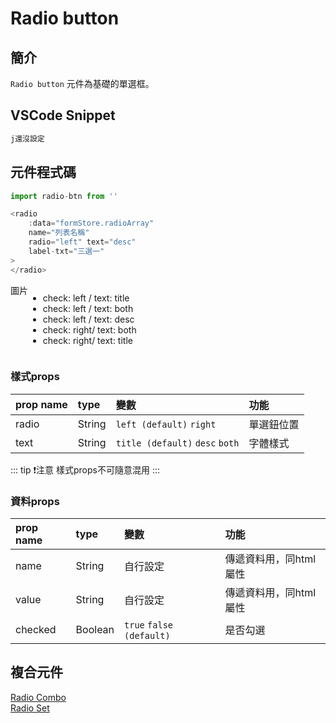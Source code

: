 # Radio button <Badge type="info" text="單一元件" />

## 簡介

`Radio button` 元件為基礎的單選框。 

## VSCode Snippet

```md
j還沒設定
```

## 元件程式碼

```javascript
import radio-btn from ''
```
```javascript
<radio 
    :data="formStore.radioArray"
    name="列表名稱"
    radio="left" text="desc" 
    label-txt="三選一"
>
</radio> 
```

<div style="display: flex;">
    <div>
        圖片
    </div>
    <div>
        <ul>
            <li>
                check: left / text: title
            </li>
            <li>
                check: left / text: both
            </li>
            <li>
                check: left / text: desc
            </li>
            <li>
                check: right/ text: both
            </li>
            <li>
                check: right/ text: title
            </li>
        </ul>
    </div>
</div>

<!-- - check: left / text: title
- check: left / text: both
- check: left / text: desc
- check: right/ text: both
- check: right/ text: title -->

### 樣式props
| prop name | type | 變數 | 功能 |
| :-- | :-- |:--| :--|
| radio | String | `left (default)` `right` | 單選鈕位置 |
| text | String | `title (default)` `desc` `both` | 字體樣式 |

::: tip ❗注意
 樣式props不可隨意混用 
:::

### 資料props
| prop name | type | 變數 | 功能 |
| :-- | :-- |:--| :--|
| name | String | 自行設定 | 傳遞資料用，同html屬性 |
| value | String | 自行設定 | 傳遞資料用，同html屬性 |
| checked | Boolean | `true` `false (default)` | 是否勾選 |

## 複合元件
[Radio Combo](../compo/radioCombo.md)  
[Radio Set](../compo/radioSet.md)